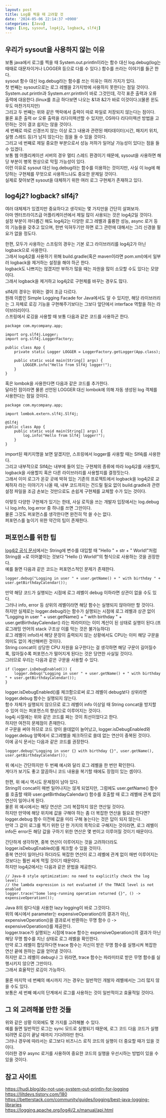 ```yaml
---
layout: post
title: Log를 찍을 때 고려할 것
date: '2024-05-06 22:14:37 +0900'
categories: [Java]
tags: [Log, sysout, log4j2, logback, slf4j]
---
```



## 우리가 sysout을 사용하지 않는 이유

보통 java에서 로그를 찍을 때 System.out.println이라는 함수 대신 log.debug(log는 때때로 대문자이거나 LOGGER 등으로 다를 수 있다.) 함수를 쓰라는 이야기를 들곤 한다.  
sysout 함수 대신 log.debug라는 함수를 쓰는 이유는 여러 가지가 있다.  
첫 번째는 sysout으로는 로그 레벨을 2가지밖에 사용하지 못한다는 점일 것이다.  
System.*out*.println과 System.*err*.println이 바로 그것인데, 각각 표준 출력과 오류 출력에 대응한다.(linux를 조금 하다보면 나오는 &1과 &2가 바로 이것이다.)(물론 윈도우도 마찬가지지만)  
그리고 두 번째는 위와 같은 맥락에서 출력이 따로 파일로 저장되지 않는다는 점이다.  
물론 표준 출력 or 오류 출력을 리다이렉션할 수 있지만, OS마다 리다이렉션 방법을 고민하는 것이 결코 쉽지는 않을 것이다.  
세 번째로 따로 신경쓰지 않는 이상 로그 내용과 관련된 메타데이터(시간, 패지키 위치, 실행 스레드 등)가 남지 않는다는 점을 들 수 있을 것이다.  
그리고 네 번째로 제일 중요한 부분으로서 성능 저하가 일어날 가능성이 있다는 점을 들 수 있겠다.  
보통 웹 어플리케이션 서버의 경우 멀티 스레드 환경이기 때문에, sysout을 사용하면 해당 부분이 병목 현상으로 막힐 가능성이 있다.  
이런 이유로 sysout 대신 log.debug라는 함수를 이용하는 것이지만, 사실 이 log에 해당하는 구현체를 무엇으로 사용하느냐도 중요한 문제일 것이다.  
실제로 찾아보면 sysout을 대체하기 위한 여러 로그 구현체가 존재하고 있다.  


## log4j2? logback? slf4j?

여러 대체제가 있겠지만 중요하다고 생각되는 몇 가지만을 간단히 살펴보자.  
아마 엔터프라이즈급 어플리케이션에서 제일 많이 사용되는 것은 log4j2일 것이다.  
설정 부분이 까다롭긴 해도 log4j2는 다양한 로그 레벨과 훌륭한 성능, async 로거 등의 기능들을 갖추고 있으며, 한번 익혀두기만 하면 로그 관련에 대해서는 그리 신경쓸 필요가 없을 정도다.  

한편, 모두가 사용하는 스프링의 경우는 기본 로그 라이브러리를 log4j2가 아닌 logback으로 사용한다.  
그래서 log4j2를 사용하기 위해 build.gradle(혹은 maven이라면 pom.xml)에서 일부러 logback을 제거하는 설정을 해야 하곤 한다.  
logback도 나쁘지는 않겠지만 부하가 많을 때는 자원을 많이 소모할 수도 있다는 모양이다.  
그래서 logback을 제거하고 log4j2로 구현체를 바꾸는 경우도 많다.  

slf4j의 경우는 위와는 결이 조금 다르다.  
원래 이름인 Simple Logging Facade for Java에서도 알 수 있지만, 해당 라이브러리는 그 자체로 로깅 기능을 구현해주기보다는 그보다 앞단에서 interface 역할을 하는 라이브러리이다.  
스프링에서 로깅을 사용할 때 보통 다음과 같은 코드를 사용하곤 한다.  

```
package com.mycompany.app;

import org.slf4j.Logger;
import org.slf4j.LoggerFactory;

public class App {
    private static Logger LOGGER = LoggerFactory.getLogger(App.class);

    public static void main(String[] args) {
        LOGGER.info("Hello from Slf4j logger!");
    }
}
```

혹은 lombok을 사용한다면 다음과 같은 코드를 추가한다.  
달라진 점이라면 물론 선언된 LOGGER 대신 lombok에 의해 자동 생성된 log 객체를 사용한다는 점일 것이다.  

```
package com.mycompany.app;

import lombok.extern.slf4j.Slf4j;

@Slf4j
public class App {
    public static void main(String[] args) {
        log.info("Hello from Slf4j logger!");
    }
}
```

import된 패키지명을 보면 알겠지만, 스프링에서 logger를 사용할 때는 Slf4j를 사용한다.  
그리고 내부적으로 Slf4j는 내부에 들어 있는 구현체의 종류에 따라 log4j2를 사용할지, logback을 사용할지 혹은 다른 라이브러리를 사용할지를 결정짓는다.  
그래서 이미 로그가 온갖 곳에 박혀 있는 기존의 프로젝트에서 logback을 log4j2로 교체하자 라는 이야기가 나올 때, 내부 코드까지는 건드릴 필요 없이 build.gradle과 관련 설정 파일을 조금 손보는 것만으로도 손쉽게 구현체를 교체할 수가 있는 것이다.  

이렇듯 다양한 구현체가 있기는 한데, 사실 로직을 쓰는 개발자 입장에서는 log.debug나 log.info, log.error 중 하나를 쓰면 그만이다.  
물론 그것도 퍼포먼스를 생각한다면 완전히 막 쓸 수는 없다.  
퍼포먼스를 높이기 위한 약간의 팁이 존재한다.  


## 퍼포먼스를 위한 팁

[log4j2 공식 문서](https://logging.apache.org/log4j/2.x/manual/api.html)에서는 String에 변수를 대입할 때 "Hello " + str + " World!"처럼 String을 +로 이어붙이는 것보다 "Hello {} World!"의 형식으로 사용하는 것을 권장한다.  
예를 들면 다음과 같은 코드는 퍼포먼스적인 문제가 존재한다.  

```
logger.debug("Logging in user " + user.getName() + " with birthday " + user.getBirthdayCalendar());
```

만약 해당 코드가 실행되는 시점에 로그 레벨이 debug 이하라면 상관이 없을 수도 있다.  
그러나 info, error 등 상위의 레벨이라면 해당 함수는 실행되지 않아야만 할 것이다.  
하지만 실제로는 logger.debug라는 함수가 실행되는 시점에 로그 레벨과 상관 없이 "Logging in user " + user.getName() + " with birthday " + user.getBirthdayCalendar() 라는 파라미터는 이미 계산이 된 상태로 실행이 된다.(프로그래밍 언어의 stack 구조상 이를 막는 것은 불가능하다)  
로그 레벨이 info라서 해당 문장이 출력되지 않는 상황에서도 CPU는 이미 해당 구문을 의미도 없이 계산해버린 것이다.  
String concat이 상당한 CPU 자원을 요구한다는 걸 생각하면 해당 구문이 길어질수록, 많아질수록 퍼포먼스가 떨어지게 된다는 것은 당연한 사실일 것이다.  
그러므로 우리는 다음과 같은 구문을 사용할 수 있다.  

```
if (logger.isDebugEnabled()) {
    logger.debug("Logging in user " + user.getName() + " with birthday " + user.getBirthdayCalendar());
}
```

logger.isDebugEnabled()를 체크함으로써 로그 레벨이 debug보다 상위라면 logger.debug 함수는 실행되지 않는다.  
함수 자체가 실행되지 않으므로 로그 레벨이 info 이상일 때 String concat을 방지할 수 있어 이는 퍼포먼스의 향상으로 이루어지는 것이다.  
log4j 시절에는 위와 같은 코드를 짜는 것이 최선이었다고 한다.  
하지만 여전히 문제점이 존재한다.  
if 구문을 써야 하므로 코드 양이 쓸데없이 늘어났고, logger.isDebugEnabled와 logger.debug 양쪽에서 로그레벨을 체크하므로 쓸데 없는 연산이 중복된 것이다.  
이에 공식 문서는 다음과 같은 코드를 권장한다.  

```
logger.debug("Logging in user {} with birthday {}", user.getName(), user.getBirthdayCalendar());
```

위 예시는 간단하지만 두 번째 예시와 달리 로그 레벨을 한 번만 확인한다.  
게다가 보기도 좋고 깔끔하니 코드 내용을 복기할 때에도 장점이 있는 셈이다.  

한편, 위 예시 역시도 문제점이 남아 있다.  
String의 concat이 매번 일어나지는 않게 되었지만, 그럼에도 user.getName() 함수를 호출할 때와 user.getBirthdayCalendar() 함수를 호출할 때 로그 레벨에 관계 없이 연산이 일어나게 된다.  
물론 위 예시에서는 해당 연산은 그리 복잡하지 않은 연산일 것이다.  
하지만 만약에 해당 위치에 값을 구해야 하는 좀 더 복잡한 연산을 필요로 한다면?  
logger.debug 함수 이전에 값을 미리 구해 놓는다는 것은 답이 되지 않는다.  
만약 그 값이 로그를 찍기 위한 단 한 가지의 목적으로 구해지는 것이라면, 로그 레벨이 info든 error든 해당 값을 구하기 위한 연산은 몇 번이고 이루어질 것이기 때문이다.  

간단하게 생각하면, 중복 연산이 이루어지는 것을 고려하더라도 logger.isDebugEnabled()를 체크할 수 있을 것이다.  
중복 연산이 일어난다 하더라도 복잡한 연산이 로그 레벨에 관계 없이 매번 이루어지는 것보다는 훨씬 싸게 먹힐 것이기 때문이다.  
하지만 log4j2에서는 다음과 같은 문법을 제공한다.  

```
// Java-8 style optimization: no need to explicitly check the log level:
// the lambda expression is not evaluated if the TRACE level is not enabled
logger.trace("Some long-running operation returned {}", () -> expensiveOperation());
```

Java 8의 람다식을 사용한 lazy logging이 바로 그것이다.  
위의 예시에서 parameter는 expensiveOperation()의 결과가 아닌, expensiveOperation()을 결과로서 반환하는 무명 함수 () -> expensiveOperation()를 제공한다.  
logger.trace가 실행되는 시점에 trace 함수는 expensiveOperation()의 결과가 아닌 해당 무명 함수를 지닌 상태로 로그 레벨을 확인한다.  
만약 로그 레벨이 합당하다면 trace 함수는 자신이 받은 무명 함수를 실행시켜 복잡한 연산 끝에 원하는 값을 얻어낼 것이다.  
하지만 로그 레벨이 debug나 그 위라면, trace 함수는 파라미터로 받은 무명 함수를 실행시키지 않으면 그만이다.  
그래서 효율적인 로깅이 가능하다.  

물론 마지막 네 번째의 예시까지 가는 경우는 일반적인 개발자 레벨에서는 그리 많지 않을 수도 있다.  
보통은 세 번째 예시의 단계에서 로그를 사용하는 것이 일반적이고 효율적일 것이다.  


## 그 외 고려해볼 만한 것들

위와 같은 상황 이외에도 몇 가지를 고려해볼 수 있다.  
예를 들면 일반적인 로그는 sync 모드로 실행되기 때문에, 로그 코드 다음 코드가 실행되려면 로깅이 끝날 때까지 기다려야만 한다.  
그러나 경우에 따라서는 로그보다 비즈니스 로직 코드의 실행이 더 중요할 때가 있을 것이다.  
이러한 경우 async 로거를 사용하여 중요한 코드의 실행을 우선시하는 방법이 있을 수 있을 것이다.  


## 참고 사이트

<https://hudi.blog/do-not-use-system-out-println-for-logging>  
<https://liltdevs.tistory.com/180>  
<https://betterstack.com/community/guides/logging/best-java-logging-libraries>  
<https://logging.apache.org/log4j/2.x/manual/api.html>  
